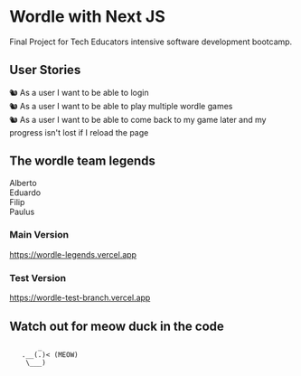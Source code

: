 # Wordle with Next JS

Final Project for Tech Educators intensive software development bootcamp.

## User Stories 

🐿️ As a user I want to be able to login  
🐿️ As a user I want to be able to play multiple wordle games  
🐿️ As a user I want to be able to come back to my game later and my progress isn't lost if I reload the page  

## The wordle team legends

Alberto  
Eduardo  
Filip  
Paulus  

### Main Version
https://wordle-legends.vercel.app

### Test Version
https://wordle-test-branch.vercel.app 

## Watch out for meow duck in the code
           _   
       .__(.)< (MEOW)
        \___)